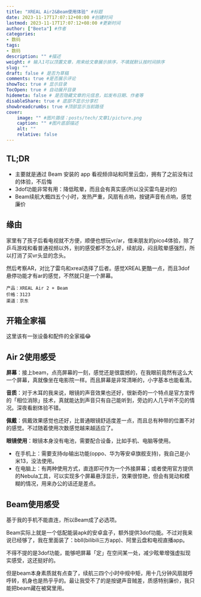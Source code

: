 ```yaml
---
title: "XREAL Air2&Beam使用体验" #标题
date: 2023-11-17T17:07:12+08:00 #创建时间
lastmod: 2023-11-17T17:07:12+08:00 #更新时间
author: ["Beeta"] #作者
categories: 
- 数码
tags: 
- 数码
description: "" #描述
weight: # 输入1可以顶置文章，用来给文章展示排序，不填就默认按时间排序
slug: ""
draft: false # 是否为草稿
comments: true #是否展示评论
showToc: true # 显示目录
TocOpen: true # 自动展开目录
hidemeta: false # 是否隐藏文章的元信息，如发布日期、作者等
disableShare: true # 底部不显示分享栏
showbreadcrumbs: true #顶部显示当前路径
cover:
    image: "" #图片路径：posts/tech/文章1/picture.png
    caption: "" #图片底部描述
    alt: ""
    relative: false
---
```


## TL;DR

-   主要就是通过 Beam 安装的 app 看视频(B站和阿里云盘)，拥有了之前没有过的体验，不后悔
-   3dof功能非常有用：降低眩晕，而且会有真实感(所以没买雷鸟是对的)
-   Beam续航大概四五个小时，发热严重，风扇有点响，按键声音有点响，感觉廉价

## 缘由

家里有了孩子后看电视就不方便，顺便也想玩vr/ar，借来朋友的pico4体验，除了乒乓游戏和看普通视频以外，别的感受都不怎么好，续航段，闷且眩晕感强烈，所以打消了买vr头显的念头。

然后考察AR，对比了雷鸟和xreal选择了后者。感觉XREAL更酷一点，而且3dof悬停功能才有ar的感觉，不然就只是一个屏幕。

```
产品：XREAL Air 2 + Beam
价格：3123
渠道：京东
```

## 开箱全家福

这里该有一张设备和配件的全家福😂

## Air 2使用感受

**屏幕**：接上beam，点亮屏幕的一刻，感觉还是很震撼的，在我眼前竟然有这么大一个屏幕，真就像坐在电影院一样。而且屏幕是非常清晰的，小字基本也能看清。

**音质**：对于木耳的我来说，眼镜的声音效果也还好，很新奇的一个特点是官方宣传的「相位消除」技术，真就能达到声音只有自己能听到，旁边的人几乎听不见的情况。深夜看剧体验不错。

**佩戴**：佩戴效果感觉也还好，比普通眼镜舒适度差一点，而且总有种带的位置不对的感觉。不过随着使用次数感觉越来越适应了。

**眼镜使用**：眼镜本身没有电池，需要配合设备，比如手机、电脑等使用。

-   在手机上：需要支持dp输出功能(oppo、华为等安卓旗舰支持)，我自己是小米13，没法使用。
-   在电脑上：有两种使用方式，直连即可作为一个外接屏幕；或者使用官方提供的Nebula工具，可以实现多个屏幕悬浮显示，效果很惊艳，但会有晃动和模糊的情况，用来办公的话还是差点。

## Beam使用感受

基于我的手机不能直连，所以Beam成了必选项。

Beam实际上就是一个低配能装apk的安卓盒子，额外提供3dof功能。不过对我来说已经够了，我在里面装了：bbll(bilibili三方app)、阿里云盘和电视直播app。

不得不提的是3dof功能，能够吧屏幕「定」在空间某一处，减少眩晕增强虚拟现实感受，这还挺好的。

但是beam本身素质就有点查了，续航三四个小时中规中矩，用十几分钟风扇就呼呼转，机身也是热乎乎的。最让我受不了的是按键声音贼差，质感特别廉价，我只能把beam藏在被窝里用。
